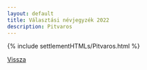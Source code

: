```yaml
---
layout: default
title: Választási névjegyzék 2022
description: Pitvaros
---
```


{% include settlementHTMLs/Pitvaros.html %}

[Vissza](./)